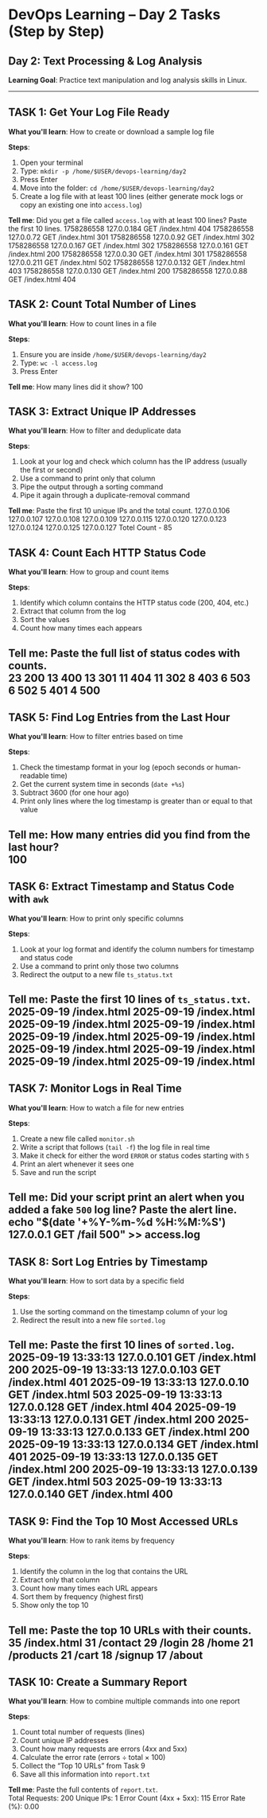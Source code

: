 # DevOps Learning – Day 2 Tasks (Step by Step)

## Day 2: Text Processing & Log Analysis
**Learning Goal**: Practice text manipulation and log analysis skills in Linux.

---

## TASK 1: Get Your Log File Ready
**What you'll learn**: How to create or download a sample log file  

**Steps**:
1. Open your terminal  
2. Type: `mkdir -p /home/$USER/devops-learning/day2`  
3. Press Enter  
4. Move into the folder: `cd /home/$USER/devops-learning/day2`  
5. Create a log file with at least 100 lines (either generate mock logs or copy an existing one into `access.log`)  

**Tell me**: Did you get a file called `access.log` with at least 100 lines? Paste the first 10 lines. 
1758286558 127.0.0.184 GET /index.html 404
1758286558 127.0.0.72 GET /index.html 301
1758286558 127.0.0.92 GET /index.html 302
1758286558 127.0.0.167 GET /index.html 302
1758286558 127.0.0.161 GET /index.html 200
1758286558 127.0.0.30 GET /index.html 301
1758286558 127.0.0.211 GET /index.html 502
1758286558 127.0.0.132 GET /index.html 403
1758286558 127.0.0.130 GET /index.html 200
1758286558 127.0.0.88 GET /index.html 404


## TASK 2: Count Total Number of Lines
**What you'll learn**: How to count lines in a file  

**Steps**:
1. Ensure you are inside `/home/$USER/devops-learning/day2`  
2. Type: `wc -l access.log`  
3. Press Enter  

**Tell me**: How many lines did it show? 
100

## TASK 3: Extract Unique IP Addresses
**What you'll learn**: How to filter and deduplicate data  

**Steps**:
1. Look at your log and check which column has the IP address (usually the first or second)  
2. Use a command to print only that column  
3. Pipe the output through a sorting command  
4. Pipe it again through a duplicate-removal command  

**Tell me**: Paste the first 10 unique IPs and the total count.
127.0.0.106
127.0.0.107
127.0.0.108
127.0.0.109
127.0.0.115
127.0.0.120
127.0.0.123
127.0.0.124
127.0.0.125
127.0.0.127
Totel Count - 85



## TASK 4: Count Each HTTP Status Code
**What you'll learn**: How to group and count items  

**Steps**:
1. Identify which column contains the HTTP status code (200, 404, etc.)  
2. Extract that column from the log  
3. Sort the values  
4. Count how many times each appears  

**Tell me**: Paste the full list of status codes with counts.  
     23 200
     13 400
     13 301
     11 404
     11 302
      8 403
      6 503
      6 502
      5 401
      4 500
---

## TASK 5: Find Log Entries from the Last Hour
**What you'll learn**: How to filter entries based on time  

**Steps**:
1. Check the timestamp format in your log (epoch seconds or human-readable time)  
2. Get the current system time in seconds (`date +%s`)  
3. Subtract 3600 (for one hour ago)  
4. Print only lines where the log timestamp is greater than or equal to that value  

**Tell me**: How many entries did you find from the last hour?  
100 
---

## TASK 6: Extract Timestamp and Status Code with `awk`
**What you'll learn**: How to print only specific columns  

**Steps**:
1. Look at your log format and identify the column numbers for timestamp and status code  
2. Use a command to print only those two columns  
3. Redirect the output to a new file `ts_status.txt`  

**Tell me**: Paste the first 10 lines of `ts_status.txt`.  
2025-09-19 /index.html
2025-09-19 /index.html
2025-09-19 /index.html
2025-09-19 /index.html
2025-09-19 /index.html
2025-09-19 /index.html
2025-09-19 /index.html
2025-09-19 /index.html
2025-09-19 /index.html
2025-09-19 /index.html
---

## TASK 7: Monitor Logs in Real Time
**What you'll learn**: How to watch a file for new entries  

**Steps**:
1. Create a new file called `monitor.sh`  
2. Write a script that follows (`tail -f`) the log file in real time  
3. Make it check for either the word `ERROR` or status codes starting with `5`  
4. Print an alert whenever it sees one  
5. Save and run the script  

**Tell me**: Did your script print an alert when you added a fake `500` log line? Paste the alert line.  
echo "$(date '+%Y-%m-%d %H:%M:%S') 127.0.0.1 GET /fail 500" >> access.log
---

## TASK 8: Sort Log Entries by Timestamp
**What you'll learn**: How to sort data by a specific field  

**Steps**:
1. Use the sorting command on the timestamp column of your log  
2. Redirect the result into a new file `sorted.log`  

**Tell me**: Paste the first 10 lines of `sorted.log`.  
2025-09-19 13:33:13 127.0.0.101 GET /index.html 200
2025-09-19 13:33:13 127.0.0.103 GET /index.html 401
2025-09-19 13:33:13 127.0.0.10 GET /index.html 503
2025-09-19 13:33:13 127.0.0.128 GET /index.html 404
2025-09-19 13:33:13 127.0.0.131 GET /index.html 200
2025-09-19 13:33:13 127.0.0.133 GET /index.html 200
2025-09-19 13:33:13 127.0.0.134 GET /index.html 401
2025-09-19 13:33:13 127.0.0.135 GET /index.html 200
2025-09-19 13:33:13 127.0.0.139 GET /index.html 503
2025-09-19 13:33:13 127.0.0.140 GET /index.html 400
---

## TASK 9: Find the Top 10 Most Accessed URLs
**What you'll learn**: How to rank items by frequency  

**Steps**:
1. Identify the column in the log that contains the URL  
2. Extract only that column  
3. Count how many times each URL appears  
4. Sort them by frequency (highest first)  
5. Show only the top 10  

**Tell me**: Paste the top 10 URLs with their counts.  
      35 /index.html
     31 /contact
     29 /login
     28 /home
     21 /products
     21 /cart
     18 /signup
     17 /about
---

## TASK 10: Create a Summary Report
**What you'll learn**: How to combine multiple commands into one report  

**Steps**:
1. Count total number of requests (lines)  
2. Count unique IP addresses  
3. Count how many requests are errors (4xx and 5xx)  
4. Calculate the error rate (errors ÷ total × 100)  
5. Collect the “Top 10 URLs” from Task 9  
6. Save all this information into `report.txt`  

**Tell me**: Paste the full contents of `report.txt`.  
Total Requests: 200
Unique IPs: 1
Error Count (4xx + 5xx): 115
Error Rate (%): 0.00